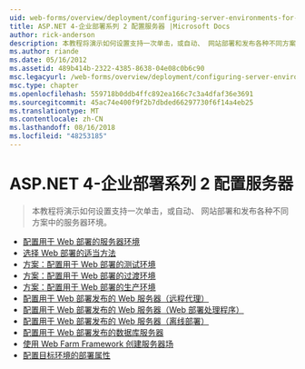 ```yaml
---
uid: web-forms/overview/deployment/configuring-server-environments-for-web-deployment/index
title: ASP.NET 4-企业部署系列 2 配置服务器 |Microsoft Docs
author: rick-anderson
description: 本教程将演示如何设置支持一次单击，或自动、 网站部署和发布各种不同方案中的服务器环境...
ms.author: riande
ms.date: 05/16/2012
ms.assetid: 489b414b-2322-4385-8638-04e08c0b6c90
msc.legacyurl: /web-forms/overview/deployment/configuring-server-environments-for-web-deployment
msc.type: chapter
ms.openlocfilehash: 559718b0ddb4ffc892ea166c7c3a4dfaf36e3691
ms.sourcegitcommit: 45ac74e400f9f2b7dbded66297730f6f14a4eb25
ms.translationtype: MT
ms.contentlocale: zh-CN
ms.lasthandoff: 08/16/2018
ms.locfileid: "48253185"
---
```

<a name="aspnet-4---enterprise-deployment-series-2-configuring-servers"></a>ASP.NET 4-企业部署系列 2 配置服务器
====================
> 本教程将演示如何设置支持一次单击，或自动、 网站部署和发布各种不同方案中的服务器环境。


- [配置用于 Web 部署的服务器环境](configuring-server-environments-for-web-deployment.md)
- [选择 Web 部署的适当方法](choosing-the-right-approach-to-web-deployment.md)
- [方案：配置用于 Web 部署的测试环境](scenario-configuring-a-test-environment-for-web-deployment.md)
- [方案：配置用于 Web 部署的过渡环境](scenario-configuring-a-staging-environment-for-web-deployment.md)
- [方案：配置用于 Web 部署的生产环境](scenario-configuring-a-production-environment-for-web-deployment.md)
- [配置用于 Web 部署发布的 Web 服务器（远程代理）](configuring-a-web-server-for-web-deploy-publishing-remote-agent.md)
- [配置用于 Web 部署发布的 Web 服务器（Web 部署处理程序）](configuring-a-web-server-for-web-deploy-publishing-web-deploy-handler.md)
- [配置用于 Web 部署发布的 Web 服务器（离线部署）](configuring-a-web-server-for-web-deploy-publishing-offline-deployment.md)
- [配置用于 Web 部署发布的数据库服务器](configuring-a-database-server-for-web-deploy-publishing.md)
- [使用 Web Farm Framework 创建服务器场](creating-a-server-farm-with-the-web-farm-framework.md)
- [配置目标环境的部署属性](configuring-deployment-properties-for-a-target-environment.md)
